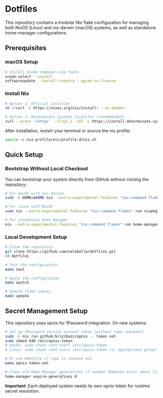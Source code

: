# Dotfiles

This repository contains a modular Nix flake configuration for managing both NixOS (Linux) and
nix-darwin (macOS) systems, as well as standalone home-manager configurations.

## Prerequisites

### macOS Setup

```sh
# Install Xcode Command Line Tools
xcode-select --install
softwareupdate --install-rosetta --agree-to-license
```

### Install Nix

```sh
# Option 1: Official installer
sh <(curl -L https://nixos.org/nix/install) --no-daemon

# Option 2: Determinate Systems installer (recommended)
curl --proto '=https' --tlsv1.2 -sSf -L https://install.determinate.systems/nix | sh -s -- install
```

After installation, restart your terminal or source the nix profile:

```sh
source ~/.nix-profile/etc/profile.d/nix.sh
```

## Quick Setup

### Bootstrap Without Local Checkout

You can bootstrap your system directly from GitHub without cloning the repository:

```sh
# For macOS with nix-darwin
sudo -E HOME=$HOME nix --extra-experimental-features "nix-command flakes" run nix-darwin -- switch --flake 'github:nalabelle/dotfiles#'$(hostname)

# For Linux with NixOS
sudo nix --extra-experimental-features "nix-command flakes" run nixpkgs#nixos-rebuild -- switch --flake 'github:nalabelle/dotfiles#'$(hostname)

# For standalone Home Manager
nix --extra-experimental-features "nix-command flakes" run home-manager/master -- switch --flake 'github:nalabelle/dotfiles#'$(whoami)@$(hostname)
```

### Local Development Setup

```sh
# Clone the repository
git clone https://github.com/nalabelle/dotfiles.git
cd dotfiles

# Test the configuration
make test

# Apply the configuration
make switch

# Update flake inputs
make update
```

## Secret Management Setup

This repository uses opnix for 1Password integration. On new systems:

```sh
# Set up 1Password service account token (without repo checkout)
sudo -E nix run github:brizzbuzz/opnix -- token set
sudo chmod 640 /etc/opnix-token
# macOS: sudo chown root:staff /etc/opnix-token
# Linux: sudo chown root:users /etc/opnix-token (or appropriate group)

# Or use Makefile if repo is checked out
make opnix-token-set

# Clean old Home Manager generations if needed (Removes error about files not being in store so they can't be deleted)
home-manager expire-generations 0
```

**Important**: Each deployed system needs its own opnix token for runtime secret resolution.

